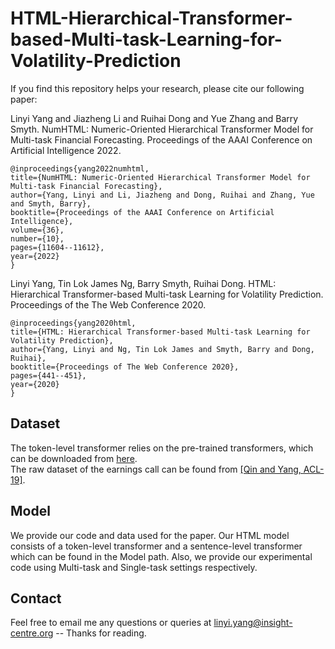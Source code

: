 # HTML-Hierarchical-Transformer-based-Multi-task-Learning-for-Volatility-Prediction

If you find this repository helps your research, please cite our following paper:

Linyi Yang and Jiazheng Li and Ruihai Dong and Yue Zhang and Barry Smyth. NumHTML: Numeric-Oriented Hierarchical Transformer Model for Multi-task Financial Forecasting. 
Proceedings of the AAAI Conference on Artificial Intelligence 2022.

    @inproceedings{yang2022numhtml,
    title={NumHTML: Numeric-Oriented Hierarchical Transformer Model for Multi-task Financial Forecasting},
    author={Yang, Linyi and Li, Jiazheng and Dong, Ruihai and Zhang, Yue and Smyth, Barry},
    booktitle={Proceedings of the AAAI Conference on Artificial Intelligence},
    volume={36},
    number={10},
    pages={11604--11612},
    year={2022}
    }

Linyi Yang, Tin Lok James Ng, Barry Smyth, Ruihai Dong. HTML: Hierarchical Transformer-based Multi-task Learning for Volatility Prediction. Proceedings of the The Web Conference 2020.

    @inproceedings{yang2020html,
    title={HTML: Hierarchical Transformer-based Multi-task Learning for Volatility Prediction},
    author={Yang, Linyi and Ng, Tin Lok James and Smyth, Barry and Dong, Ruihai},
    booktitle={Proceedings of The Web Conference 2020},
    pages={441--451},
    year={2020}
    }
    
## Dataset    
The token-level transformer relies on the pre-trained transformers, which can be downloaded from [here](https://huggingface.co/).
<br>The raw dataset of the earnings call can be found from [[Qin and Yang, ACL-19]](https://github.com/GeminiLn/EarningsCall_Dataset).

## Model
We provide our code and data used for the paper. Our HTML model consists of a token-level transformer and a sentence-level transformer which can be found in the Model path. Also, we provide our experimental code using Multi-task and Single-task settings respectively.

## Contact
Feel free to email me any questions or queries at linyi.yang@insight-centre.org -- Thanks for reading.
